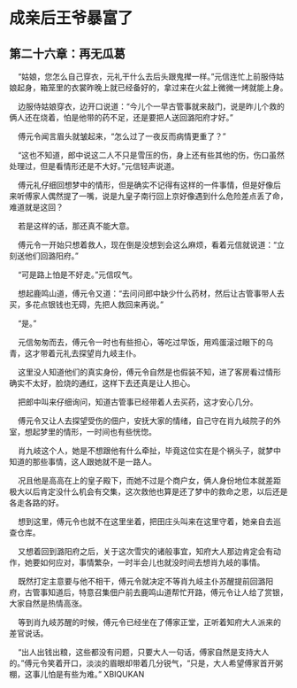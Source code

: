# 成亲后王爷暴富了 
 ## 第二十六章：再无瓜葛
     “姑娘，您怎么自己穿衣，元礼干什么去后头跟鬼撵一样。”元信连忙上前服侍姑娘起身，箱笼里的衣裳昨晚上就已经备好的，拿过来在火盆上微微一烤就能上身。

    边服侍姑娘穿衣，边开口说道：“今儿个一早古管事就来敲门，说是昨儿个救的俩人还在烧着，怕是他带的药不足，还是要把人送回潞阳府才好。”

    傅元令闻言眉头就皱起来，“怎么过了一夜反而病情更重了？”

    “这也不知道，郎中说这二人不只是雪压的伤，身上还有些其他的伤，伤口虽然处理过，但是看情形还是不大好。”元信轻声说道。

    傅元礼仔细回想梦中的情形，但是确实不记得有这样的一件事情，但是好像后来听傅家人偶然提了一嘴，说是九皇子南行回上京好像遇到什么危险差点丢了命，难道就是这回？

    若是这样的话，那还真不能大意。

    傅元令一开始只想着救人，现在倒是没想到会这么麻烦，看着元信就说道：“立刻送他们回潞阳府。”

    “可是路上怕是不好走。”元信叹气。

    想起鹿鸣山道，傅元令又道：“去问问郎中缺少什么药材，然后让古管事带人去买，多花点银钱也无碍，先把人救回来再说。”

    “是。”

    元信匆匆而去，傅元令一时也有些担心，等吃过早饭，用鸡蛋滚过眼下的乌青，这才带着元礼去探望肖九岐主仆。

    这里没人知道他们的真实身份，傅元令自然是也假装不知，进了客房看过情形确实不太好，脸烧的通红，这样下去还真是让人担心。

    把郎中叫来仔细询问，知道古管事已经带着人去买药，这才安心几分。

    傅元令又让人去探望受伤的佃户，安抚大家的情绪，自己守在肖九岐院子的外室，想起梦里的情形，一时间也有些恍惚。

    肖九岐这个人，她是不想跟他有什么牵扯，毕竟这位实在是个祸头子，就梦中知道的那些事情，这人跟她就不是一路人。

    况且他是高高在上的皇子殿下，而她不过是个商户女，俩人身份地位本就差距极大以后肯定没什么机会有交集，这次救他也算是还了梦中的救命之恩，以后还是各走各路的好。

    想到这里，傅元令也就不在这里坐着，把田庄头叫来在这里守着，她亲自去巡查仓库。

    又想着回到潞阳府之后，关于这次雪灾的诸般事宜，知府大人那边肯定会有动作，她要如何应对，事情繁杂，一时半会儿也就没时间去想肖九岐的事情。

    既然打定主意要与他不相干，傅元令就决定不等肖九岐主仆苏醒提前回潞阳府，古管事知道后，特意召集佃户前去鹿鸣山道帮忙开路，傅元令让人给了赏银，大家自然是热情高涨。

    等到肖九岐苏醒的时候，傅元令已经坐在了傅家正堂，正听着知府大人派来的差官说话。

    “出人出钱出粮，这些都没有问题，只要大人一句话，傅家自然是支持大人的。”傅元令笑着开口，淡淡的眉眼却带着几分锐气，“只是，大人希望傅家首开粥棚，这事儿怕是有些为难。” 
XBIQUKAN